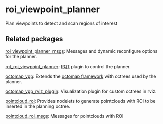 # roi_viewpoint_planner

Plan viewpoints to detect and scan regions of interest

## Related packages

[roi_viewpoint_planner_msgs](https://github.com/Eruvae/roi_viewpoint_planner_msgs): Messages and dynamic reconfigure options for the planner.

[rqt_roi_viewpoint_planner](https://github.com/Eruvae/rqt_roi_viewpoint_planner): [RQT](http://wiki.ros.org/rqt) plugin to control the planner.

[octomap_vpp](https://github.com/Eruvae/octomap_vpp): Extends the [octomap framework](http://octomap.github.io/) with octrees used by the planner.

[octomap_vpp_rviz_plugin](https://github.com/Eruvae/octomap_vpp_rviz_plugin): Visualization plugin for custom octrees in rviz.

[pointcloud_roi](https://github.com/Eruvae/pointcloud_roi): Provides nodelets to generate pointclouds with ROI to be inserted in the planning octree.

[pointcloud_roi_msgs](https://github.com/Eruvae/pointcloud_roi_msgs): Messages for pointclouds with ROI
